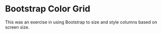 # Bootstrap Color Grid

This was an exercise in using Bootstrap to size and style columns based on screen size.